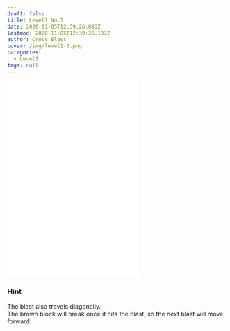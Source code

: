 ```yaml
---
draft: false
title: Level1 No.3
date: 2020-11-05T12:39:26.083Z
lastmod: 2020-11-05T12:39:26.107Z
author: Cross Blast
cover: /img/level1-3.png
categories:
  - Level1
tags: null
---
```

<p><iframe style="height: 450px;" src="//fervent-lumiere-0e0ee3.netlify.app/#/blast/level1-3/en" frameborder="0" scrolling="no" allowfullscreen=""></iframe></p>

### Hint

The blast also travels diagonally. \
The brown block will break once it hits the blast, so the next blast will move forward.